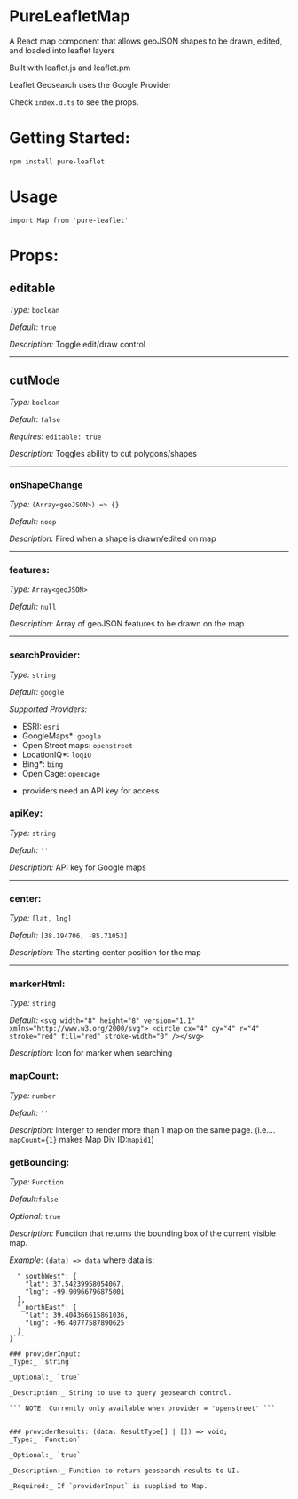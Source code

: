 # PureLeafletMap

A React map component that allows geoJSON shapes to be drawn, edited, and loaded into leaflet layers

Built with leaflet.js and leaflet.pm

Leaflet Geosearch uses the Google Provider

Check `index.d.ts` to see the props.

# Getting Started:

`npm install pure-leaflet`

# Usage

`import Map from 'pure-leaflet'`

# Props:

## editable

_Type:_ `boolean`

_Default:_ `true`

_Description:_ Toggle edit/draw control

---

## cutMode

_Type:_ `boolean`

_Default_: `false`

_Requires_: `editable: true`

_Description:_ Toggles ability to cut polygons/shapes

---

### onShapeChange

_Type:_ `(Array<geoJSON>) => {}`

_Default:_ `noop`

_Description:_ Fired when a shape is drawn/edited on map

---

### features:

_Type:_ `Array<geoJSON>`

_Default:_ `null`

_Description_: Array of geoJSON features to be drawn on the map

---
### searchProvider:

_Type:_ `string`

_Default:_ `google`

_Supported Providers:_

 - ESRI: `esri`
 - GoogleMaps*: `google`
 - Open Street maps: `openstreet`
 - LocationIQ*: `loqIQ`
 - Bing*: `bing`
 - Open Cage: `opencage`

* providers need an API key for access

### apiKey:

_Type:_ `string`

_Default:_ `''`

_Description:_ API key for Google maps

---

### center:

_Type:_ `[lat, lng]`

_Default:_ `[38.194706, -85.71053]`

_Description:_ The starting center position for the map

---

### markerHtml:

_Type:_ `string`

_Default:_ `<svg width="8" height="8" version="1.1" xmlns="http://www.w3.org/2000/svg"> <circle cx="4" cy="4" r="4" stroke="red" fill="red" stroke-width="0" /></svg>`

_Description:_ Icon for marker when searching


### mapCount:
_Type:_ `number`

_Default:_ `''`

_Description:_ Interger to render more than 1 map on the same page. (i.e....
`mapCount={1}` makes Map Div ID:`mapid1`)

### getBounding: 
_Type:_ `Function`

_Default:_`false`

_Optional:_ `true`

_Description:_ Function that returns the bounding box of the current visible
map.

_Example_: `(data) => data` where data is: 
```{
  "_southWest": {
    "lat": 37.54239958054067,
    "lng": -99.90966796875001
  },
  "_northEast": {
    "lat": 39.404366615861036,
    "lng": -96.40777587890625
  }
}```

### providerInput:
_Type:_ `string`

_Optional:_ `true`

_Description:_ String to use to query geosearch control.

``` NOTE: Currently only available when provider = 'openstreet' ```


### providerResults: (data: ResultType[] | []) => void;
_Type:_ `Function`

_Optional:_ `true`

_Description:_ Function to return geosearch results to UI.

_Required:_ If `providerInput` is supplied to Map. 

